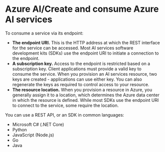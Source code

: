 # Azure AI/Create and consume Azure AI services

To consume a service via its endpoint:

* **The endpoint URI.** This is the HTTP address at which the REST interface for the service can be accessed. Most AI services software development kits (SDKs) use the endpoint URI to initiate a connection to the endpoint.
* **A subscription key.** Access to the endpoint is restricted based on a subscription key. Client applications must provide a valid key to consume the service. When you provision an AI services resource, two keys are created - applications can use either key. You can also regenerate the keys as required to control access to your resource.
* **The resource location.** When you provision a resource in Azure, you generally assign it to a location, which determines the Azure data center in which the resource is defined. While most SDKs use the endpoint URI to connect to the service, some require the location.

You can use a REST API, or an SDK in common languages:
* Microsoft C# (.NET Core)
* Python
* JavaScript (Node.js)
* Go
* Java
